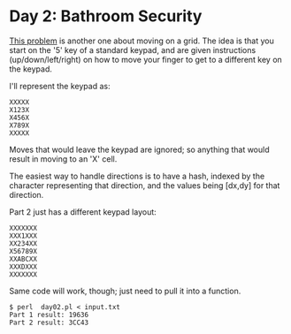# Day 2: Bathroom Security

[This problem](https://adventofcode.com/2016/day/2) is another one about
moving on a grid. The idea is that you start on the '5' key of a standard
keypad, and are given instructions (up/down/left/right) on how to move your
finger to get to a different key on the keypad.

I'll represent the keypad as:

```
XXXXX
X123X
X456X
X789X
XXXXX
```

Moves that would leave the keypad are ignored; so anything that would result
in moving to an 'X' cell.

The easiest way to handle directions is to have a hash, indexed by the
character representing that direction, and the values being [dx,dy] for that
direction.

Part 2 just has a different keypad layout:

```
XXXXXXX
XXX1XXX
XX234XX
X56789X
XXABCXX
XXXDXXX
XXXXXXX
```

Same code will work, though; just need to pull it into a function.

```
$ perl  day02.pl < input.txt 
Part 1 result: 19636
Part 2 result: 3CC43
```
